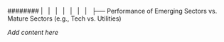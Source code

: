 ######## |   |   |   |   |   |   |   ├── Performance of Emerging Sectors vs. Mature Sectors (e.g., Tech vs. Utilities)

*Add content here*